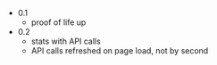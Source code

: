 - 0.1
    - proof of life up
- 0.2
    - stats with API calls
    - API calls refreshed on page load, not by second